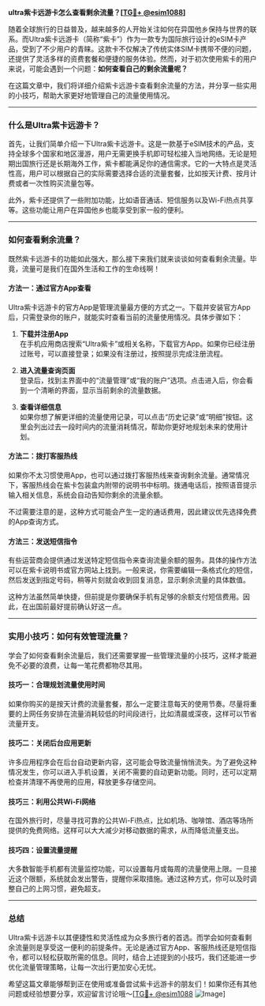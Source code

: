 **ultra紫卡远游卡怎么查看剩余流量？[[TG💪+ @esim1088](https://t.me/s/esim1088)]**

随着全球旅行的日益普及，越来越多的人开始关注如何在异国他乡保持与世界的联系。而Ultra紫卡远游卡（简称“紫卡”）作为一款专为国际旅行设计的eSIM卡产品，受到了不少用户的青睐。这款卡不仅解决了传统实体SIM卡携带不便的问题，还提供了灵活多样的资费套餐和便捷的服务体验。然而，对于初次使用紫卡的用户来说，可能会遇到一个问题：**如何查看自己的剩余流量呢？**

在这篇文章中，我们将详细介绍紫卡远游卡查看剩余流量的方法，并分享一些实用的小技巧，帮助大家更好地管理自己的流量使用情况。

---

### 什么是Ultra紫卡远游卡？

首先，让我们简单介绍一下Ultra紫卡远游卡。这是一款基于eSIM技术的产品，支持全球多个国家和地区漫游，用户无需更换手机即可轻松接入当地网络。无论是短期出国旅行还是长期海外工作，紫卡都能满足你的通信需求。它的一大特点是灵活性高，用户可以根据自己的实际需要选择合适的流量套餐，比如按天计费、按月计费或者一次性购买流量包等。

此外，紫卡还提供了一些附加功能，比如语音通话、短信服务以及Wi-Fi热点共享等。这些功能让用户在异国他乡也能享受到家一般的便利。

---

### 如何查看剩余流量？

既然紫卡远游卡的功能如此强大，那么接下来我们就来谈谈如何查看剩余流量。毕竟，流量可是我们在国外生活和工作的生命线啊！

#### 方法一：通过官方App查看

Ultra紫卡远游卡的官方App是管理流量最方便的方式之一。下载并安装官方App后，只需登录你的账户，就能实时查看当前的流量使用情况。具体步骤如下：

1. **下载并注册App**  
   在手机应用商店搜索“Ultra紫卡”或相关名称，下载官方App。如果你已经注册过账号，可以直接登录；如果没有注册过，按照提示完成注册流程。

2. **进入流量查询页面**  
   登录后，找到主界面中的“流量管理”或“我的账户”选项。点击进入后，你会看到一个清晰的界面，显示当前剩余的流量数据。

3. **查看详细信息**  
   如果你想了解更详细的流量使用记录，可以点击“历史记录”或“明细”按钮。这里会列出过去一段时间内的流量消耗情况，帮助你更好地规划未来的使用计划。

#### 方法二：拨打客服热线

如果你不太习惯使用App，也可以通过拨打客服热线来查询剩余流量。通常情况下，客服热线会在紫卡包装盒内附带的说明书中标明。拨通电话后，按照语音提示输入相关信息，系统会自动告知你剩余的流量余额。

不过需要注意的是，这种方式可能会产生一定的通话费用，因此建议优先选择免费的App查询方式。

#### 方法三：发送短信指令

有些运营商会提供通过发送特定短信指令来查询流量余额的服务。具体的操作方法可以在紫卡说明书或官方网站上找到。一般来说，你需要编辑一条格式化的短信，然后发送到指定号码，稍等片刻就会收到回复消息，显示剩余流量的具体数值。

这种方法虽然简单快捷，但前提是你要确保手机有足够的余额支付短信费用。因此，在出国前最好提前确认好这一点。

---

### 实用小技巧：如何有效管理流量？

学会了如何查看剩余流量后，我们还需要掌握一些管理流量的小技巧，这样才能避免不必要的浪费，让每一笔花费都物尽其用。

#### 技巧一：合理规划流量使用时间

如果你购买的是按天计费的流量套餐，那么一定要注意每天的使用节奏。尽量将重要的上网任务安排在流量消耗较低的时间段进行，比如清晨或深夜，这样可以节省流量开支。

#### 技巧二：关闭后台应用更新

许多应用程序会在后台自动更新内容，这可能会导致流量悄悄流失。为了避免这种情况发生，你可以进入手机设置，关闭不需要的自动更新功能。同时，还可以定期检查并清理不再使用的应用，释放更多存储空间。

#### 技巧三：利用公共Wi-Fi网络

在国外旅行时，尽量寻找可靠的公共Wi-Fi热点，比如机场、咖啡馆、酒店等场所提供的免费网络。这样可以大大减少对移动数据的需求，从而降低流量支出。

#### 技巧四：设置流量提醒

大多数智能手机都有流量监控功能，可以设置每月或每周的流量使用上限。一旦接近这个限额，系统就会发出警告，提醒你采取措施。通过这种方式，你可以及时调整自己的上网习惯，避免超支。

---

### 总结

Ultra紫卡远游卡以其便捷性和灵活性成为众多旅行者的首选。而学会如何查看剩余流量则是享受这一便利的前提条件。无论是通过官方App、客服热线还是短信指令，都可以轻松获取所需的信息。同时，结合上述提到的小技巧，我们还能进一步优化流量管理策略，让每一次出行更加安心无忧。

希望这篇文章能够帮到正在使用或准备尝试紫卡远游卡的朋友们！如果你还有其他问题或经验想要分享，欢迎留言讨论哦～[[TG💪+ @esim1088](https://t.me/s/esim1088) ![Image](https://i.postimg.cc/4NQfJmqS/Snipaste-2025-05-13-00-14-12.png)]